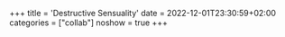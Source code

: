 +++
title = 'Destructive Sensuality'
date = 2022-12-01T23:30:59+02:00
categories = ["collab"]
noshow = true
+++
